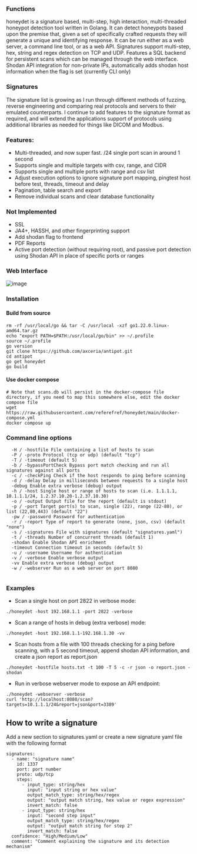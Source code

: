 
### Functions

honeydet is a signature based, multi-step, high interaction, multi-threaded honeypot detection tool written in Golang.
It can detect honeypots based upon the premise that, given a set of specifically crafted requests they will generate a unique and identifying response.
It can be run either as a web server, a command line tool, or as a web API.
Signatures support multi-step, hex, string and regex detection on TCP and UDP.
Features a SQL backend for persistent scans which can be managed through the web interface.
Shodan API integration for non-private IPs, automatically adds shodan host information when the flag is set (currently CLI only)

### Signatures
The signature list is growing as I run through different methods of fuzzing, reverse engineering and comparing real protocols and servers to their emulated counterparts. I continue to add features to the signature format as required, and will extend the applications support of protocols using additional libraries as needed for things like DICOM and Modbus.

### Features:
- Multi-threaded, and now super fast. /24 single port scan in around 1 second
- Supports single and multiple targets with csv, range, and CIDR
- Supports single and multiple ports with range and csv list
- Adjust execution options to ignore signature port mapping, pingtest host before test, threads, timeout and delay
- Pagination, table search and export
- Remove individual scans and clear database functionality

### Not Implemented
* SSL
* JA4+, HASSH, and other fingerprinting support
* Add shodan flag to frontend
* PDF Reports
* Active port detection (without requiring root), and passive port detection using Shodan API in place of specific ports or ranges

### Web Interface
![image](https://github.com/referefref/honeydet/assets/56499429/fdb710ea-9389-45b9-b56d-6fa1e2009efa)

### Installation

#### Build from source
```
rm -rf /usr/local/go && tar -C /usr/local -xzf go1.22.0.linux-amd64.tar.gz
echo "export PATH=$PATH:/usr/local/go/bin" >> ~/.profile
source ~/.profile
go version
git clone https://github.com/axceria/antipot.git
cd antipot
go get honeydet
go build
```

#### Use docker compose
```
# Note that scans.db will persist in the docker-compose file directory, if you need to map this somewhere else, edit the docker compose file
wget https://raw.githubusercontent.com/referefref/honeydet/main/docker-compose.yml
docker compose up
```

### Command line options
```
  -H / -hostfile File containing a list of hosts to scan
  -P / -proto Protocol (tcp or udp) (default "tcp")
  -T / -timeout (default 5)
  -b / -bypassPortCheck Bypass port match checking and run all signatures against all ports
  -c / -checkPing Check if the host responds to ping before scanning
  -d / -delay Delay in milliseconds between requests to a single host
  -debug Enable extra verbose (debug) output
  -h / -host Single host or range of hosts to scan (i.e. 1.1.1.1, 10.1.1.1/24, 1.2.37.10.20-1.2.37.10.30)
  -o / -output Output file for the report (default is stdout)
  -p / -port Target port(s) to scan, single (22), range (22-80), or list (22,80,443) (default "22")
  -pw / -password Password for authentication
  -r / -report Type of report to generate (none, json, csv) (default "none")    	
  -s / -signatures File with signatures (default "signatures.yaml")
  -t / -threads Number of concurrent threads (default 1)    	
  -shodan Enable Shodan API enrichment
  -timeout Connection timeout in seconds (default 5)
  -u / -username Username for authentication
  -v / -verbose Enable verbose output
  -vv Enable extra verbose (debug) output    	
  -w / -webserver Run as a web server on port 8080
    	
```
### Examples
* Scan a single host on port 2822 in verbose mode:
```
./honeydet -host 192.168.1.1 -port 2822 -verbose
```
* Scan a range of hosts in debug (extra verbose) mode:
```
./honeydet -host 192.168.1.1-192.168.1.30 -vv
```
* Scan hosts from a file with 100 threads checking for a ping before scanning, with a 5 second timeout, append shodan API information, and create a json report as report.json
```
./honeydet -hostfile hosts.txt -t 100 -T 5 -c -r json -o report.json -shodan
```
* Run in verbose webserver mode to expose an API endpoint:
```
./honeydet -webserver -verbose
curl 'http://localhost:8080/scan?targets=10.1.1.1/24&report=json&port=3389'
```

## How to write a signature

Add a new section to signatures.yaml or create a new signature yaml file with the following format
```
signatures:
  - name: "signature name"
    id: 1337
    port: port number
    proto: udp/tcp
    steps:
      - input_type: string/hex
        input: "input string or hex value"
        output_match_type: string/hex/regex
        output: "output match string, hex value or regex expression"
        invert_match: false
      - input_type: string/hex
        input: "second step input"
        output_match_type: string/hex/regex
        output: "output match string for step 2"
        invert_match: false
  confidence: "High/Medium/Low"
  comment: "Comment explaining the signature and its detection mechanism"
```
